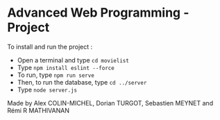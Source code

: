 # Advanced Web Programming - Project

To install and run the project :
  - Open a terminal and type `cd movielist`
  - Type `npm install eslint --force`
  - To run, type `npm run serve`
  - Then, to run the database, type `cd ../server`
  - Type `node server.js`
 
Made by Alex COLIN-MICHEL, Dorian TURGOT, Sebastien MEYNET and Rémi R MATHIVANAN 
